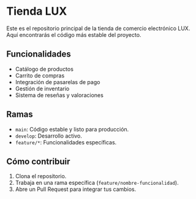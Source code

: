 # Tienda LUX

Este es el repositorio principal de la tienda de comercio electrónico LUX. Aquí encontrarás el código más estable del proyecto.

## Funcionalidades
- Catálogo de productos
- Carrito de compras
- Integración de pasarelas de pago
- Gestión de inventario
- Sistema de reseñas y valoraciones

## Ramas
- `main`: Código estable y listo para producción.
- `develop`: Desarrollo activo.
- `feature/*`: Funcionalidades específicas.

## Cómo contribuir
1. Clona el repositorio.
2. Trabaja en una rama específica (`feature/nombre-funcionalidad`).
3. Abre un Pull Request para integrar tus cambios.
